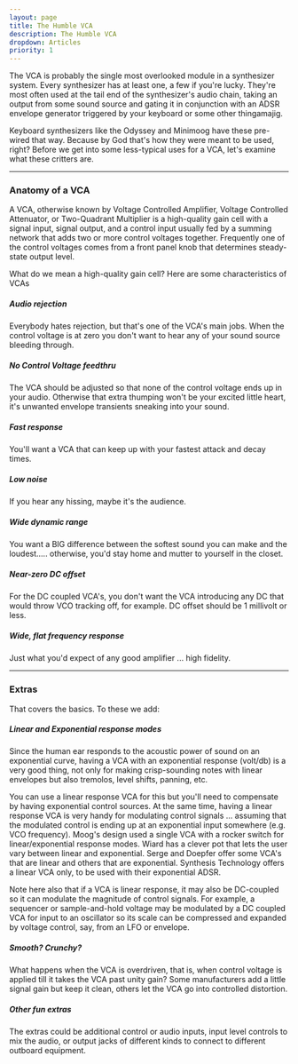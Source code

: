 ```yaml
---
layout: page
title: The Humble VCA
description: The Humble VCA
dropdown: Articles
priority: 1
---
```




The VCA is probably the single most overlooked module in a synthesizer system. Every synthesizer has at least one, 
a few if you're lucky. They're most often used at the tail end of the synthesizer's audio chain, taking an output 
from some sound source and gating it in conjunction with an ADSR envelope generator triggered by your keyboard 
or some other thingamajig. 

Keyboard synthesizers like the Odyssey and Minimoog have these pre-wired that way. 
Because by God that's how they were meant to be used, right?
Before we get into some less-typical uses for a VCA, let's examine what these critters are.  

---



### Anatomy of a VCA

A VCA, otherwise known by Voltage Controlled Amplifier, Voltage Controlled Attenuator, or Two-Quadrant Multiplier 
is a high-quality gain cell with a signal input, signal output, and a control input usually fed by a summing network 
that adds two or more control voltages together. 
Frequently one of the control voltages comes from a front panel knob that determines steady-state output level.

What do we mean a high-quality gain cell? Here are some characteristics of VCAs

##### Audio rejection

  Everybody hates rejection, but that's one of the VCA's main jobs. When the control voltage is at zero you 
don't want to hear any of your sound source bleeding through.

##### No Control Voltage feedthru

  The VCA should be adjusted so that none of the control voltage ends up in your audio. Otherwise that extra thumping 
won't be your excited little heart, it's unwanted envelope transients sneaking into your sound.

##### Fast response

You'll want a VCA that can keep up with your fastest attack and decay times.

##### Low noise

  If you hear any hissing, maybe it's the audience.

##### Wide dynamic range

  You want a BIG difference between the softest sound you can make and the loudest..... 
otherwise, you'd stay home and mutter to yourself in the closet.

##### Near-zero DC offset

  For the DC coupled VCA's, you don't want the VCA introducing any DC that would throw VCO tracking off, 
for example. DC offset should be 1 millivolt or less.

##### Wide, flat frequency response

Just what you'd expect of any good amplifier ... high fidelity.

---


### Extras

That covers the basics. To these we add:  



##### Linear and Exponential response modes

  Since the human ear responds to the acoustic power of sound on an exponential curve, having a VCA with an 
exponential response (volt/db) is a very good thing, not only for making crisp-sounding notes with linear 
envelopes but also tremolos, level shifts, panning, etc.

  You can use a linear response VCA for this but you'll need to compensate by having exponential control sources. 
At the same time, having a linear response VCA is very handy for modulating control signals ... 
assuming that the modulated control is ending up at an exponential input somewhere (e.g. VCO frequency). 
Moog's design used a single VCA with a rocker switch for linear/exponential response modes. 
Wiard has a clever pot that lets the user vary between linear and exponential. 
Serge and Doepfer offer some VCA's that are linear and others that are exponential. 
Synthesis Technology offers a linear VCA only, to be used with their exponential ADSR.

  Note here also that if a VCA is linear response, it may also be DC-coupled so it can modulate the magnitude of 
control signals. For example, a sequencer or sample-and-hold voltage may be modulated by a DC coupled VCA for input 
to an oscillator so its scale can be compressed and expanded by voltage control, say, from an LFO or envelope.

##### Smooth? Crunchy?

  What happens when the VCA is overdriven, that is, when control voltage is applied till it takes the VCA past unity gain? 
Some manufacturers add a little signal gain but keep it clean, others let the VCA go into controlled distortion.

##### Other fun extras

  The extras could be additional control or audio inputs, input level controls to mix the audio, or output jacks of different 
kinds to connect to different outboard equipment. 

